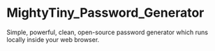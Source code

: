 # MightyTiny_Password_Generator
Simple, powerful, clean, open-source password generator which runs locally inside your web browser.

